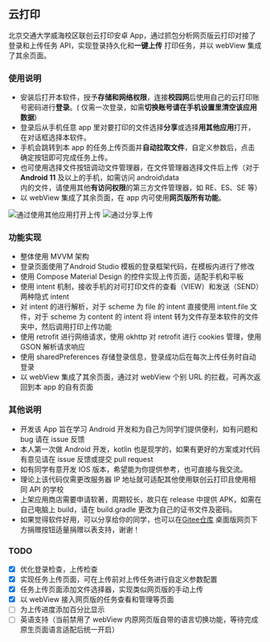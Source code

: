 ## 云打印

北京交通大学威海校区联创云打印安卓 App，通过抓包分析网页版云打印对接了登录和上传任务 API，实现登录持久化和**一键上传**
打印任务，并以 webView 集成了其余页面。

### 使用说明

- 安装后打开本软件，授予**存储和网络权限**，连接**校园网**后使用自己的云打印账号密码进行**登录**。(
  仅需一次登录，如需**切换账号请在手机设置里清空该应用数据**)
- 登录后从手机任意 app 里对要打印的文件选择**分享**或选择**用其他应用**打开，在对话框选择本软件。
- 手机会跳转到本 app 的任务上传页面并**自动拉取文件**，自定义参数后，点击确定按钮即可完成任务上传。
- 也可使用选择文件按钮调动文件管理器，在文件管理器选择文件后上传（对于 **Android 11** 及以上的手机，如需访问 android\data\
  内的文件，请使用其他**有访问权限**的第三方文件管理器，如 RE、ES、SE 等）
- 以 webView 集成了其余页面，在 app 内可使用**网页版所有功能**。

![通过使用其他应用打开上传](res/VIEW.gif "通过使用其他应用打开上传") ![通过分享上传](res/SEND.gif "通过分享上传")

### 功能实现

- 整体使用 MVVM 架构
- 登录页面使用了Android Studio 模板的登录框架代码，在模板内进行了修改
- 使用 Compose Material Design 的控件实现上传页面，适配手机和平板
- 使用 intent 机制，接收手机的对可打印文件的查看（VIEW）和发送（SEND）两种隐式 intent
- 对 intent 的进行解析，对于 scheme 为 file 的 intent 直接使用 intent.file 文件，对于 scheme 为 content 的
  intent 将 intent 转为文件存至本软件的文件夹中，然后调用打印上传功能
- 使用 retrofit 进行网络请求，使用 okhttp 对 retrofit 进行 cookies 管理，使用 GSON 解析请求响应
- 使用 sharedPreferences 存储登录信息，登录成功后在每次上传任务时自动登录
- 以 webView 集成了其余页面，通过对 webView 个别 URL 的拦截，可再次返回到本 app 的自有页面

### 其他说明

- 开发该 App 旨在学习 Android 开发和为自己为同学们提供便利，如有问题和 bug 请在 issue 反馈
- 本人第一次做 Android 开发，kotlin 也是现学的，如果有更好的方案或对代码有意见请在 issue 反馈或提交 pull request
- 如有同学有意开发 IOS 版本，希望能为你提供参考，也可直接与我交流。
- 理论上该代码仅需更改服务器 IP 地址就可适配其他使用联创云打印且使用相同 API 的学校
- 上架应用商店需要申请软著，周期较长，故只在 release 中提供 APK，如需在自己电脑上 build，请在 build.gradle 更改为自己的证书文件及密码。
- 如果觉得软件好用，可以分享给你的同学，也可以在[Gitee仓库](https://gitee.com/Darley-Wey/Unifound-Printer)
  桌面版网页下方捐赠按钮适量捐赠以表支持，谢谢！

### TODO

- [x] 优化登录检查，上传检查
- [x] 实现任务上传页面，可在上传前对上传任务进行自定义参数配置
- [x] 任务上传页面添加文件选择器，实现类似网页版的手动上传
- [x] 以 webView 接入网页版的任务查看和管理等页面
- [ ] 为上传进度添加百分比显示
- [ ] 英语支持（当前禁用了 webView 内原网页版自带的语言切换功能，等待完成原生页面语言适配后统一开启）